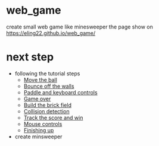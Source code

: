 # web_game
create small web game like minesweeper
the page show on https://eling22.github.io/web_game/
# next step
* following the tutorial steps
  * [Move the ball](https://developer.mozilla.org/en-US/docs/Games/Workflows/2D_Breakout_game_pure_JavaScript/Move_the_ball)
  * [Bounce off the walls](https://developer.mozilla.org/en-US/docs/Games/Workflows/2D_Breakout_game_pure_JavaScript/Bounce_off_the_walls)
  * [Paddle and keyboard controls](https://developer.mozilla.org/en-US/docs/Games/Workflows/2D_Breakout_game_pure_JavaScript/Paddle_and_keyboard_controls)
  * [Game over](https://developer.mozilla.org/en-US/docs/Games/Workflows/2D_Breakout_game_pure_JavaScript/Game_over)
  * [Build the brick field](https://developer.mozilla.org/en-US/docs/Games/Workflows/2D_Breakout_game_pure_JavaScript/Build_the_brick_field)
  * [Collision detection](https://developer.mozilla.org/en-US/docs/Games/Workflows/2D_Breakout_game_pure_JavaScript/Collision_detection)
  * [Track the score and win](https://developer.mozilla.org/en-US/docs/Games/Workflows/2D_Breakout_game_pure_JavaScript/Track_the_score_and_win)
  * [Mouse controls](https://developer.mozilla.org/en-US/docs/Games/Workflows/2D_Breakout_game_pure_JavaScript/Mouse_controls)
  * [Finishing up](https://developer.mozilla.org/en-US/docs/Games/Workflows/2D_Breakout_game_pure_JavaScript/Finishing_up)
* create minsweeper
